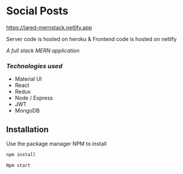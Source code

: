 # Social Posts

https://jared-mernstack.netlify.app

Server code is hosted on heroku & Frontend code is hosted on netlify

*A full stack MERN application*

### *Technologies used*

- Material UI
- React
- Redux
- Node / Express
- JWT
- MongoDB

## Installation 
Use the package manager NPM to install
```bash
npm install

Npm start
```
